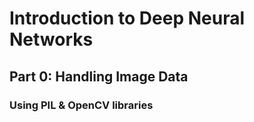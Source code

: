 # Introduction to Deep Neural Networks

## Part 0: Handling Image Data
### Using PIL & OpenCV libraries
